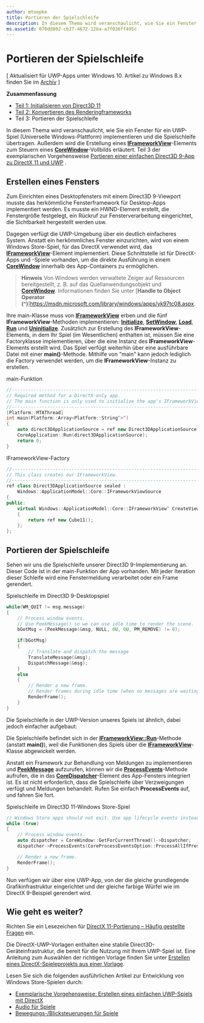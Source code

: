 ```yaml
---
author: mtoepke
title: Portieren der Spielschleife
description: In diesem Thema wird veranschaulicht, wie Sie ein Fenster für ein UWP-Spiel (Universelle Windows-Plattform) implementieren und die Spielschleife portieren. Außerdem wird die Erstellung eines IFrameworkView-Elements zum Steuern eines CoreWindow-Vollbilds erläutert.
ms.assetid: 070dd802-cb27-4672-12ba-a7f036ff495c
---
```


# Portieren der Spielschleife


\[ Aktualisiert für UWP-Apps unter Windows 10. Artikel zu Windows 8.x finden Sie im [Archiv](http://go.microsoft.com/fwlink/p/?linkid=619132) \]

**Zusammenfassung**

-   [Teil 1: Initialisieren von Direct3D 11](simple-port-from-direct3d-9-to-11-1-part-1--initializing-direct3d.md)
-   [Teil 2: Konvertieren des Renderingframeworks](simple-port-from-direct3d-9-to-11-1-part-2--rendering.md)
-   Teil 3: Portieren der Spielschleife


In diesem Thema wird veranschaulicht, wie Sie ein Fenster für ein UWP-Spiel (Universelle Windows-Plattform) implementieren und die Spielschleife übertragen. Außerdem wird die Erstellung eines [**IFrameworkView**](https://msdn.microsoft.com/library/windows/apps/hh700478)-Elements zum Steuern eines [**CoreWindow**](https://msdn.microsoft.com/library/windows/apps/br208225)-Vollbilds erläutert. Teil 3 der exemplarischen Vorgehensweise [Portieren einer einfachen Direct3D 9-App zu DirectX 11 und UWP](walkthrough--simple-port-from-direct3d-9-to-11-1.md) .

## Erstellen eines Fensters


Zum Einrichten eines Desktopfensters mit einem Direct3D 9-Viewport musste das herkömmliche Fensterframework für Desktop-Apps implementiert werden. Es musste ein HWND-Element erstellt, die Fenstergröße festgelegt, ein Rückruf zur Fensterverarbeitung eingerichtet, die Sichtbarkeit hergestellt werden usw.

Dagegen verfügt die UWP-Umgebung über ein deutlich einfacheres System. Anstatt ein herkömmliches Fenster einzurichten, wird von einem Windows Store-Spiel, für das DirectX verwendet wird, das [**IFrameworkView**](https://msdn.microsoft.com/library/windows/apps/hh700478)-Element implementiert. Diese Schnittstelle ist für DirectX-Apps und -Spiele vorhanden, um die direkte Ausführung in einem [**CoreWindow**](https://msdn.microsoft.com/library/windows/apps/br208225) innerhalb des App-Containers zu ermöglichen.

> **Hinweis**  Von Windows werden verwaltete Zeiger auf Ressourcen bereitgestellt, z. B. auf das Quellanwendungsobjekt und [**CoreWindow**](https://msdn.microsoft.com/library/windows/apps/br208225). Informationen finden Sie unter [**Handle to Object Operator (^)**]https://msdn.microsoft.com/library/windows/apps/yk97tc08.aspx.

 

Ihre main-Klasse muss von [**IFrameworkView**](https://msdn.microsoft.com/library/windows/apps/hh700478) erben und die fünf **IFrameworkView**-Methoden implementieren: [**Initialize**](https://msdn.microsoft.com/library/windows/apps/hh700495), [**SetWindow**](https://msdn.microsoft.com/library/windows/apps/hh700509), [**Load**](https://msdn.microsoft.com/library/windows/apps/hh700501), [**Run**](https://msdn.microsoft.com/library/windows/apps/hh700505) und [**Uninitialize**](https://msdn.microsoft.com/library/windows/apps/hh700523). Zusätzlich zur Erstellung des **IFrameworkView**-Elements, in dem Ihr Spiel (im Wesentlichen) enthalten ist, müssen Sie eine Factoryklasse implementieren, über die eine Instanz des **IFrameworkView**-Elements erstellt wird. Das Spiel verfügt weiterhin über eine ausführbare Datei mit einer **main()**-Methode. Mithilfe von "main" kann jedoch lediglich die Factory verwendet werden, um die **IFrameworkView**-Instanz zu erstellen.

main-Funktion

```cpp
//-----------------------------------------------------------------------------
// Required method for a DirectX-only app.
// The main function is only used to initialize the app's IFrameworkView class.
//-----------------------------------------------------------------------------
[Platform::MTAThread]
int main(Platform::Array<Platform::String^>^)
{
    auto direct3DApplicationSource = ref new Direct3DApplicationSource();
    CoreApplication::Run(direct3DApplicationSource);
    return 0;
}
```

IFrameworkView-Factory

```cpp
//-----------------------------------------------------------------------------
// This class creates our IFrameworkView.
//-----------------------------------------------------------------------------
ref class Direct3DApplicationSource sealed : 
    Windows::ApplicationModel::Core::IFrameworkViewSource
{
public:
    virtual Windows::ApplicationModel::Core::IFrameworkView^ CreateView()
    {
        return ref new Cube11();
    };
};
```

## Portieren der Spielschleife


Sehen wir uns die Spielschleife unserer Direct3D 9-Implementierung an. Dieser Code ist in der main-Funktion der App vorhanden. Mit jeder Iteration dieser Schleife wird eine Fenstermeldung verarbeitet oder ein Frame gerendert.

Spielschleife im Direct3D 9-Desktopspiel

```cpp
while(WM_QUIT != msg.message)
{
    // Process window events.
    // Use PeekMessage() so we can use idle time to render the scene. 
    bGotMsg = (PeekMessage(&msg, NULL, 0U, 0U, PM_REMOVE) != 0);

    if(bGotMsg)
    {
        // Translate and dispatch the message
        TranslateMessage(&msg);
        DispatchMessage(&msg);
    }
    else
    {
        // Render a new frame.
        // Render frames during idle time (when no messages are waiting).
        RenderFrame();
    }
}
```

Die Spielschleife in der UWP-Version unseres Spiels ist ähnlich, dabei jedoch einfacher aufgebaut:

Die Spielschleife befindet sich in der [**IFrameworkView::Run**](https://msdn.microsoft.com/library/windows/apps/hh700505)-Methode (anstatt **main()**), weil die Funktionen des Spiels über die [**IFrameworkView**](https://msdn.microsoft.com/library/windows/apps/hh700478)-Klasse abgewickelt werden.

Anstatt ein Framework zur Behandlung von Meldungen zu implementieren und [**PeekMessage**](https://msdn.microsoft.com/library/windows/desktop/ms644943) aufzurufen, können wir die [**ProcessEvents**](https://msdn.microsoft.com/library/windows/apps/br208215)-Methode aufrufen, die in das [**CoreDispatcher**](https://msdn.microsoft.com/library/windows/apps/br208211)-Element des App-Fensters integriert ist. Es ist nicht erforderlich, dass die Spielschleife über Verzweigungen verfügt und Meldungen behandelt. Rufen Sie einfach **ProcessEvents** auf, und fahren Sie fort.

Spielschleife im Direct3D 11-Windows Store-Spiel

```cpp
// Windows Store apps should not exit. Use app lifecycle events instead.
while (true)
{
    // Process window events.
    auto dispatcher = CoreWindow::GetForCurrentThread()->Dispatcher;
    dispatcher->ProcessEvents(CoreProcessEventsOption::ProcessAllIfPresent);

    // Render a new frame.
    RenderFrame();
}
```

Nun verfügen wir über eine UWP-App, von der die gleiche grundlegende Grafikinfrastruktur eingerichtet und der gleiche farbige Würfel wie im DirectX 9-Beispiel gerendert wird.

## Wie geht es weiter?


Richten Sie ein Lesezeichen für [DirectX 11-Portierung – Häufig gestellte Fragen](directx-porting-faq.md) ein.

Die DirectX-UWP-Vorlagen enthalten eine stabile Direct3D-Geräteinfrastruktur, die bereit für die Nutzung mit Ihrem UWP-Spiel ist. Eine Anleitung zum Auswählen der richtigen Vorlage finden Sie unter [Erstellen eines DirectX-Spieleprojekts aus einer Vorlage](user-interface.md).

Lesen Sie sich die folgenden ausführlichen Artikel zur Entwicklung von Windows Store-Spielen durch:

-   [Exemplarische Vorgehensweise: Erstellen eines einfachen UWP-Spiels mit DirectX](tutorial--create-your-first-metro-style-directx-game.md)
-   [Audio für Spiele](working-with-audio-in-your-directx-game.md)
-   [Bewegungs-/Blicksteuerungen für Spiele](tutorial--adding-move-look-controls-to-your-directx-game.md)

 

 






<!--HONumber=May16_HO2-->



